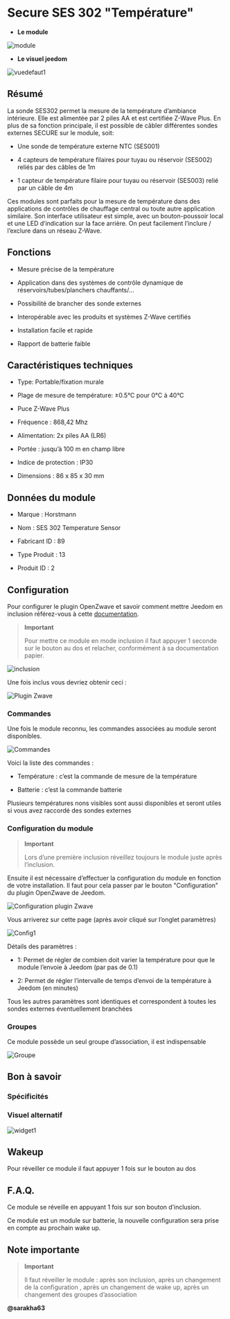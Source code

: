 Secure SES 302 "Température"
============================

-   **Le module**

![module](images/secure.ses302/module.jpg)

-   **Le visuel jeedom**

![vuedefaut1](images/secure.ses302/vuedefaut1.jpg)

Résumé
------

La sonde SES302 permet la mesure de la température d’ambiance
intérieure. Elle est alimentée par 2 piles AA et est certifiée Z-Wave
Plus. En plus de sa fonction principale, il est possible de câbler
différentes sondes externes SECURE sur le module, soit:

-   Une sonde de température externe NTC (SES001)

-   4 capteurs de température filaires pour tuyau ou réservoir (SES002) reliés par des câbles de 1m

-   1 capteur de température filaire pour tuyau ou réservoir (SES003) relié par un câble de 4m

Ces modules sont parfaits pour la mesure de température dans des
applications de contrôles de chauffage central ou toute autre
application similaire. Son interface utilisateur est simple, avec un
bouton-poussoir local et une LED d’indication sur la face arrière. On
peut facilement l’inclure / l’exclure dans un réseau Z-Wave.

Fonctions
---------

-   Mesure précise de la température

-   Application dans des systèmes de contrôle dynamique de réservoirs/tubes/planchers chauffants/…​

-   Possibilité de brancher des sonde externes

-   Interopérable avec les produits et systèmes Z-Wave certifiés

-   Installation facile et rapide

-   Rapport de batterie faible

Caractéristiques techniques
---------------------------

-   Type: Portable/fixation murale

-   Plage de mesure de température: ±0.5°C pour 0°C à 40°C

-   Puce Z-Wave Plus

-   Fréquence : 868,42 Mhz

-   Alimentation: 2x piles AA (LR6)

-   Portée : jusqu’à 100 m en champ libre

-   Indice de protection : IP30

-   Dimensions : 86 x 85 x 30 mm

Données du module
-----------------

-   Marque : Horstmann

-   Nom : SES 302 Temperature Sensor

-   Fabricant ID : 89

-   Type Produit : 13

-   Produit ID : 2

Configuration
-------------

Pour configurer le plugin OpenZwave et savoir comment mettre Jeedom en
inclusion référez-vous à cette
[documentation](https://doc.jeedom.com/fr_FR/plugins/automation%20protocol/openzwave/).

> **Important**
>
> Pour mettre ce module en mode inclusion il faut appuyer 1 seconde sur
> le bouton au dos et relacher, conformément à sa documentation papier.

![inclusion](images/secure.ses302/inclusion.jpg)

Une fois inclus vous devriez obtenir ceci :

![Plugin Zwave](images/secure.ses302/information.jpg)

### Commandes

Une fois le module reconnu, les commandes associées au module seront
disponibles.

![Commandes](images/secure.ses302/commandes.jpg)

Voici la liste des commandes :

-   Température : c’est la commande de mesure de la température

-   Batterie : c’est la commande batterie

Plusieurs températures nons visibles sont aussi disponibles et seront
utiles si vous avez raccordé des sondes externes

### Configuration du module

> **Important**
>
> Lors d’une première inclusion réveillez toujours le module juste après
> l’inclusion.

Ensuite il est nécessaire d’effectuer la configuration du module en
fonction de votre installation. Il faut pour cela passer par le bouton
"Configuration" du plugin OpenZwave de Jeedom.

![Configuration plugin Zwave](images/plugin/bouton_configuration.jpg)

Vous arriverez sur cette page (après avoir cliqué sur l’onglet
paramètres)

![Config1](images/secure.ses302/config1.jpg)

Détails des paramètres :

-   1: Permet de régler de combien doit varier la température pour que le module l’envoie à Jeedom (par pas de 0.1)

-   2: Permet de régler l’intervalle de temps d’envoi de la température à Jeedom (en minutes)

Tous les autres paramètres sont identiques et correspondent à toutes les
sondes externes éventuellement branchées

### Groupes

Ce module possède un seul groupe d’association, il est indispensable

![Groupe](images/secure.ses302/groupe.jpg)

Bon à savoir
------------

### Spécificités

### Visuel alternatif

![widget1](images/secure.ses302/widget1.jpg)

Wakeup
------

Pour réveiller ce module il faut appuyer 1 fois sur le bouton au dos

F.A.Q.
------

Ce module se réveille en appuyant 1 fois sur son bouton d’inclusion.

Ce module est un module sur batterie, la nouvelle configuration sera
prise en compte au prochain wake up.

Note importante
---------------

> **Important**
>
> Il faut réveiller le module : après son inclusion, après un changement
> de la configuration , après un changement de wake up, après un
> changement des groupes d’association

**@sarakha63**
